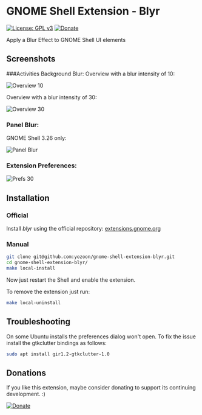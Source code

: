 # GNOME Shell Extension - Blyr

[![License: GPL v3](https://img.shields.io/badge/License-GPL%20v3-blue.svg)](http://www.gnu.org/licenses/gpl-3.0) [![Donate](https://img.shields.io/badge/Donate-PayPal-green.svg)](https://www.paypal.me/jpiso/)

Apply a Blur Effect to GNOME Shell UI elements

## Screenshots
###Activities Background Blur:
Overview with a blur intensity of 10:

![](https://raw.githubusercontent.com/yozoon/gnome-shell-extension-blyr/master/img/Overview_10.png "Overview 10")

Overview with a blur intensity of 30:

![](https://raw.githubusercontent.com/yozoon/gnome-shell-extension-blyr/master/img/Overview_30.png "Overview 30")

### Panel Blur:
GNOME Shell 3.26 only:

![](https://raw.githubusercontent.com/yozoon/gnome-shell-extension-blyr/master/img/Panel_Blur.png "Panel Blur")

### Extension Preferences:
![](https://raw.githubusercontent.com/yozoon/gnome-shell-extension-blyr/master/img/Prefs_30.png "Prefs 30")

## Installation
### Official
Install *blyr* using the official repository:
[extensions.gnome.org](https://extensions.gnome.org/extension/1251/blyr/)

### Manual

```bash
git clone git@github.com:yozoon/gnome-shell-extension-blyr.git
cd gnome-shell-extension-blyr/
make local-install
```
Now just restart the Shell and enable the extension.

To remove the extension just run:

```bash
make local-uninstall
```

## Troubleshooting
On some Ubuntu installs the preferences dialog won't open. To fix the issue install the gtkclutter bindings as follows: 

```bash
sudo apt install gir1.2-gtkclutter-1.0
```

## Donations
If you like this extension, maybe consider donating to support its continuing development. :)

[![Donate](https://img.shields.io/badge/Donate-PayPal-green.svg)](https://www.paypal.me/jpiso/)